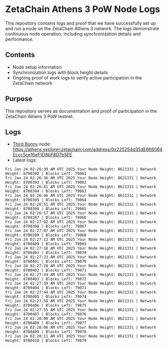 # ZetaChain Athens 3 PoW Node Logs
This repository contains logs and proof that we have successfully set up and run a node on the ZetaChain Athens 3 network. The logs demonstrate continuous node operation, including synchronization details and performance.

## Contents
- Node setup information
- Synchronization logs with block height details
- Ongoing proof of work logs to verify active participation in the ZetaChain network

## Purpose
This repository serves as documentation and proof of participation in the ZetaChain Athens 3 PoW testnet.

## Logs

- [Third Bunny](https://thirdbunny.xyz/) node: https://athens.explorer.zetachain.com/address/0x225254d35dE666064Eccc5ce16eF1D8bF8D7b5EE
- Latest logs:
```
Fri Jan 24 02:26:30 AM UTC 2025 Your Node Height: 8621331 | Network Height: 8700392 | Blocks Left: 79061
Fri Jan 24 02:26:36 AM UTC 2025 Your Node Height: 8621331 | Network Height: 8700393 | Blocks Left: 79062
Fri Jan 24 02:26:41 AM UTC 2025 Your Node Height: 8621331 | Network Height: 8700394 | Blocks Left: 79063
Fri Jan 24 02:26:46 AM UTC 2025 Your Node Height: 8621331 | Network Height: 8700395 | Blocks Left: 79064
Fri Jan 24 02:26:51 AM UTC 2025 Your Node Height: 8621331 | Network Height: 8700396 | Blocks Left: 79065
Fri Jan 24 02:26:57 AM UTC 2025 Your Node Height: 8621331 | Network Height: 8700397 | Blocks Left: 79066
Fri Jan 24 02:27:02 AM UTC 2025 Your Node Height: 8621331 | Network Height: 8700398 | Blocks Left: 79067
Fri Jan 24 02:27:07 AM UTC 2025 Your Node Height: 8621331 | Network Height: 8700399 | Blocks Left: 79068
Fri Jan 24 02:27:13 AM UTC 2025 Your Node Height: 8621331 | Network Height: 8700400 | Blocks Left: 79069
Fri Jan 24 02:27:18 AM UTC 2025 Your Node Height: 8621331 | Network Height: 8700401 | Blocks Left: 79070
Fri Jan 24 02:27:23 AM UTC 2025 Your Node Height: 8621331 | Network Height: 8700401 | Blocks Left: 79070
Fri Jan 24 02:27:28 AM UTC 2025 Your Node Height: 8621331 | Network Height: 8700402 | Blocks Left: 79071
Fri Jan 24 02:27:34 AM UTC 2025 Your Node Height: 8621331 | Network Height: 8700403 | Blocks Left: 79072
Fri Jan 24 02:27:39 AM UTC 2025 Your Node Height: 8621331 | Network Height: 8700404 | Blocks Left: 79073
Fri Jan 24 02:27:44 AM UTC 2025 Your Node Height: 8621331 | Network Height: 8700405 | Blocks Left: 79074
Fri Jan 24 02:27:50 AM UTC 2025 Your Node Height: 8621331 | Network Height: 8700406 | Blocks Left: 79075
Fri Jan 24 02:27:55 AM UTC 2025 Your Node Height: 8621331 | Network Height: 8700407 | Blocks Left: 79076
Fri Jan 24 02:28:00 AM UTC 2025 Your Node Height: 8621331 | Network Height: 8700408 | Blocks Left: 79077
Fri Jan 24 02:28:06 AM UTC 2025 Your Node Height: 8621331 | Network Height: 8700409 | Blocks Left: 79078
Fri Jan 24 02:28:11 AM UTC 2025 Your Node Height: 8621331 | Network Height: 8700410 | Blocks Left: 79079
```
